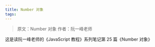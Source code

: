 ```yaml
---
title: Number 对象
tags:
---
```


> 原文：Number 对象
> 作者：阮一峰老师

这是读阮一峰老师的《JavaScript 教程》系列笔记第 25 篇《Number 对象》